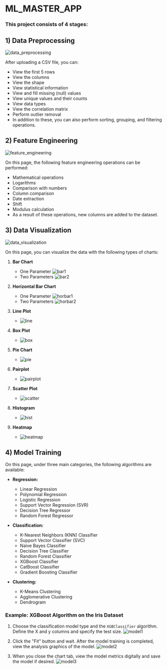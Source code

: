# ML_MASTER_APP

### This project consists of 4 stages:

## 1) Data Preprocessing

![data_preprocessing](https://media.discordapp.net/attachments/1221030999908159501/1274875541320761407/Screenshot_2024-08-18_231322.png?ex=66c3d7df&is=66c2865f&hm=578d1640427ebb34ebaff0c146c10ae94d4ae2b9ce09db81851ff1fa0ee023a1&=&format=webp&quality=lossless&width=841&height=662)

After uploading a CSV file, you can:

- View the first 5 rows
- View the columns
- View the shape
- View statistical information
- View and fill missing (null) values
- View unique values and their counts
- View data types
- View the correlation matrix
- Perform outlier removal
- In addition to these, you can also perform sorting, grouping, and filtering operations.

## 2) Feature Engineering

![feature_engineering](https://media.discordapp.net/attachments/1221030999908159501/1274875541060849664/Screenshot_2024-08-18_231353.png?ex=66c3d7df&is=66c2865f&hm=6144c57483c42a99968c363bdbc651494049aaa1a6047dc9680d2371eeb4f2d8&=&format=webp&quality=lossless&width=841&height=662)

On this page, the following feature engineering operations can be performed:

- Mathematical operations
- Logarithms
- Comparison with numbers
- Column comparison
- Date extraction
- Shift
- Modulus calculation
- As a result of these operations, new columns are added to the dataset.

## 3) Data Visualization

![data_visualization](https://media.discordapp.net/attachments/1221030999908159501/1274875540775632976/Screenshot_2024-08-18_231454.png?ex=66c3d7de&is=66c2865e&hm=7ca24f2c3336bf9c1ff8be0f05f39674627bcd861c17c5a0ceac8a83abfb34ac&=&format=webp&quality=lossless&width=841&height=662)

On this page, you can visualize the data with the following types of charts:

1. **Bar Chart**
   - One Parameter
     ![bar1](https://media.discordapp.net/attachments/1221030999908159501/1274878018057408595/Screenshot_2024-08-19_024454.png?ex=66c3da2d&is=66c288ad&hm=3aa4fe9548a70bf73a795f9066c04ab03842e0172ca161d1d5b89720a6579fe6&=&format=webp&quality=lossless&width=836&height=662)
   - Two Parameters
     ![bar2](https://media.discordapp.net/attachments/1221030999908159501/1274878018384429087/Screenshot_2024-08-19_024430.png?ex=66c3da2d&is=66c288ad&hm=4c9336cc8bc244f017f323f7e8cdbd23058bfabc00b087244936555276338fda&=&format=webp&quality=lossless&width=848&height=662)

2. **Horizontal Bar Chart**
   - One Parameter
     ![horbar1](https://media.discordapp.net/attachments/1221030999908159501/1274878017541378190/Screenshot_2024-08-19_024603.png?ex=66c3da2d&is=66c288ad&hm=499e9403c7e7bd3c57d719df5e8ed1dcc970f10d6692dbccf33647c428fb280d&=&format=webp&quality=lossless&width=841&height=662)
   - Two Parameters
     ![horbar2](https://media.discordapp.net/attachments/1221030999908159501/1274878017784516648/Screenshot_2024-08-19_024526.png?ex=66c3da2d&is=66c288ad&hm=a6e54eb5b447416543cf792915e0e7f1b7d7357f816fb93f0306c41c66496c27&=&format=webp&quality=lossless&width=840&height=662)

3. **Line Plot**
   - ![line](https://media.discordapp.net/attachments/1221030999908159501/1274875540511264849/Screenshot_2024-08-18_231521.png?ex=66c3d7de&is=66c2865e&hm=bcaa2a3f70fe2f08ae8d425c03c7dafdba2d266a36097eefe52ef7dd320f31c6&=&format=webp&quality=lossless&width=840&height=662)

4. **Box Plot**
   - ![box](https://media.discordapp.net/attachments/1221030999908159501/1274875540200755288/Screenshot_2024-08-18_231546.png?ex=66c3d7de&is=66c2865e&hm=b8c7e1dd8ccb08e41685bc45fe4c43218a3d79e2a03bd6ac52579c503b246b12&=&format=webp&quality=lossless&width=842&height=662)

5. **Pie Chart**
   - ![pie](https://media.discordapp.net/attachments/1221030999908159501/1274875539945029673/Screenshot_2024-08-18_231602.png?ex=66c3d7de&is=66c2865e&hm=41dbc6c5b511b5cd0dff126a59d17025047ecfbf958388c8dba647c01d7f4a03&=&format=webp&quality=lossless&width=840&height=662)

6. **Pairplot**
   - ![pairplot](https://media.discordapp.net/attachments/1221030999908159501/1274875539542245406/Screenshot_2024-08-18_231655.png?ex=66c3d7de&is=66c2865e&hm=fbaf1ea74d51290ddec423ba46ac49da7c5e1726f96321db66a67894b307c016&=&format=webp&quality=lossless&width=956&height=662)

7. **Scatter Plot**
   - ![scatter](https://media.discordapp.net/attachments/1221030999908159501/1274875539089522879/Screenshot_2024-08-18_231718.png?ex=66c3d7de&is=66c2865e&hm=701e29edd860d9871a654bb009eac8ddf438df5f818693e53297074c9dd7bec5&=&format=webp&quality=lossless&width=842&height=662)

8. **Histogram**
   - ![hist](https://media.discordapp.net/attachments/1221030999908159501/1274875538816761929/Screenshot_2024-08-18_231742.png?ex=66c3d7de&is=66c2865e&hm=cf1023c443a30606fb33205d1eb4f8fc1162460aea837b0d34e43937db91586d&=&format=webp&quality=lossless&width=841&height=662)

9. **Heatmap**
   - ![heatmap](https://media.discordapp.net/attachments/1221030999908159501/1274878017297977477/Screenshot_2024-08-19_024945.png?ex=66c3da2d&is=66c288ad&hm=ee349c295ae98c0d71b692bbfa768ec95b08c8ae0631f00a52f1eb45f7c2f388&=&format=webp&quality=lossless&width=842&height=662)

## 4) Model Training

On this page, under three main categories, the following algorithms are available:

- **Regression:**
  - Linear Regression
  - Polynomial Regression
  - Logistic Regression
  - Support Vector Regression (SVR)
  - Decision Tree Regressor
  - Random Forest Regressor

- **Classification:**
  - K-Nearest Neighbors (KNN) Classifier
  - Support Vector Classifier (SVC)
  - Naive Bayes Classifier
  - Decision Tree Classifier
  - Random Forest Classifier
  - XGBoost Classifier
  - CatBoost Classifier
  - Gradient Boosting Classifier

- **Clustering:**
  - K-Means Clustering
  - Agglomerative Clustering
  - Dendrogram

### Example: XGBoost Algorithm on the Iris Dataset

1. Choose the classification model type and the `XGBClassifier` algorithm. Define the X and y columns and specify the test size.
   ![model1](https://media.discordapp.net/attachments/1221030999908159501/1274875566679392357/Screenshot_2024-08-18_231937.png?ex=66c3d7e5&is=66c28665&hm=d292b5869b99b0b41b85e76f17925cd6c7d456b7f2cf3e6a0cd72c46c134b71e&=&format=webp&quality=lossless&width=845&height=662)

2. Click the "Fit" button and wait. After the model training is completed, view the analysis graphics of the model.
   ![model2](https://media.discordapp.net/attachments/1221030999908159501/1274875566402830477/Screenshot_2024-08-18_231949.png?ex=66c3d7e5&is=66c28665&hm=71eb8086e7f96cc78e4f2e0bf5e4aa1c5965c84d7c87d1230bedc2d08c308db1&=&format=webp&quality=lossless&width=1248&height=662)

3. When you close the chart tab, view the model metrics digitally and save the model if desired.
   ![model3](https://media.discordapp.net/attachments/1221030999908159501/1274875566025080963/Screenshot_2024-08-18_232003.png?ex=66c3d7e4&is=66c28664&hm=616fe7aae022e104034a290fe691955aa39049c14b227c21cb50ab1ab9cf8d43&=&format=webp&quality=lossless&width=836&height=662)
